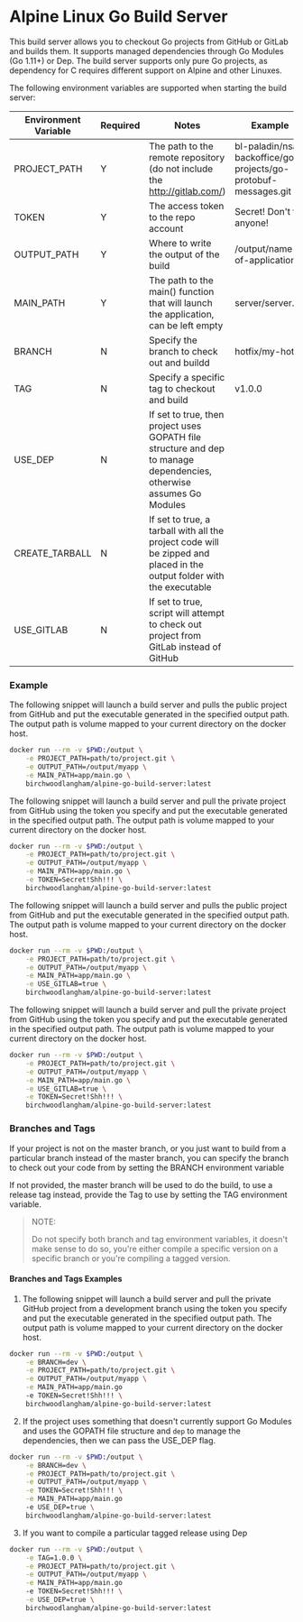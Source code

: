 # Alpine Linux Go Build Server

This build server allows you to checkout Go projects from GitHub or GitLab and builds them. It supports managed dependencies through Go Modules (Go 1.11+) or Dep.
The build server supports only pure Go projects, as dependency for C requires different support on Alpine and other Linuxes.

The following environment variables are supported when starting the build server:

| Environment Variable | Required | Notes | Example |
| -------------------- | -------- | ----- | ------- |
| PROJECT_PATH | Y | The path to the remote repository (do not include the http://gitlab.com/) | bl-paladin/nsa-backoffice/go-projects/go-protobuf-messages.git |
| TOKEN | Y | The access token to the repo account | Secret! Don't tell anyone! |
| OUTPUT_PATH | Y | Where to write the output of the build | /output/name-of-application |
| MAIN_PATH | Y | The path to the main() function that will launch the application, can be left empty | server/server.go |
| BRANCH | N | Specify the branch to check out and buildd | hotfix/my-hotfix |
| TAG | N | Specify a specific tag to checkout and build | v1.0.0 |
| USE_DEP | N | If set to true, then project uses GOPATH file structure and dep to manage dependencies, otherwise assumes Go Modules | |
| CREATE_TARBALL | N | If set to true, a tarball with all the project code will be zipped and placed in the output folder with the executable | |
| USE_GITLAB | N | If set to true, script will attempt to check out project from GitLab instead of GitHub | |

### Example

The following snippet will launch a build server and pulls the public project from GitHub and put the executable generated
in the specified output path. The output path is volume mapped to your current directory on the docker host.

```bash 
docker run --rm -v $PWD:/output \
    -e PROJECT_PATH=path/to/project.git \
    -e OUTPUT_PATH=/output/myapp \
    -e MAIN_PATH=app/main.go \
    birchwoodlangham/alpine-go-build-server:latest
```

The following snippet will launch a build server and pull the private project from GitHub using the token you specify and put the executable generated
in the specified output path. The output path is volume mapped to your current directory on the docker host.

```bash 
docker run --rm -v $PWD:/output \
    -e PROJECT_PATH=path/to/project.git \
    -e OUTPUT_PATH=/output/myapp \
    -e MAIN_PATH=app/main.go \
    -e TOKEN=Secret!Shh!!! \
    birchwoodlangham/alpine-go-build-server:latest
```

The following snippet will launch a build server and pulls the public project from GitHub and put the executable generated
in the specified output path. The output path is volume mapped to your current directory on the docker host.

```bash 
docker run --rm -v $PWD:/output \
    -e PROJECT_PATH=path/to/project.git \
    -e OUTPUT_PATH=/output/myapp \
    -e MAIN_PATH=app/main.go \
    -e USE_GITLAB=true \
    birchwoodlangham/alpine-go-build-server:latest
```

The following snippet will launch a build server and pull the private project from GitHub using the token you specify and put the executable generated
in the specified output path. The output path is volume mapped to your current directory on the docker host.

```bash 
docker run --rm -v $PWD:/output \
    -e PROJECT_PATH=path/to/project.git \
    -e OUTPUT_PATH=/output/myapp \
    -e MAIN_PATH=app/main.go \
    -e USE_GITLAB=true \
    -e TOKEN=Secret!Shh!!! \
    birchwoodlangham/alpine-go-build-server:latest
```

### Branches and Tags

If your project is not on the master branch, or you just want to build from a particular branch instead of the master branch, you can specify the branch to
check out your code from by setting the BRANCH environment variable

If not provided, the master branch will be used to do the build, to use a release tag instead, provide the Tag to use by setting the TAG environment variable.

> NOTE:
> 
> Do not specify both branch and tag environment variables, it doesn't make sense to do so, you're either compile a specific version on a specific branch
> or you're compiling a tagged version.

#### Branches and Tags Examples

1. The following snippet will launch a build server and pull the private GitHub project from a development branch using the token you specify and put the executable generated
in the specified output path. The output path is volume mapped to your current directory on the docker host.

```bash 
docker run --rm -v $PWD:/output \
    -e BRANCH=dev \
    -e PROJECT_PATH=path/to/project.git \
    -e OUTPUT_PATH=/output/myapp \
    -e MAIN_PATH=app/main.go
    -e TOKEN=Secret!Shh!!! \
    birchwoodlangham/alpine-go-build-server:latest
```

2. If the project uses something that doesn't currently support Go Modules and uses the GOPATH file structure and `dep` to manage the dependencies, then we can pass the USE_DEP
flag.

```bash 
docker run --rm -v $PWD:/output \
    -e BRANCH=dev \
    -e PROJECT_PATH=path/to/project.git \
    -e OUTPUT_PATH=/output/myapp \
    -e TOKEN=Secret!Shh!!! \
    -e MAIN_PATH=app/main.go
    -e USE_DEP=true \
    birchwoodlangham/alpine-go-build-server:latest
```

3. If you want to compile a particular tagged release using Dep

```bash 
docker run --rm -v $PWD:/output \
    -e TAG=1.0.0 \
    -e PROJECT_PATH=path/to/project.git \
    -e OUTPUT_PATH=/output/myapp \
    -e MAIN_PATH=app/main.go
    -e TOKEN=Secret!Shh!!! \
    -e USE_DEP=true \
    birchwoodlangham/alpine-go-build-server:latest
```
